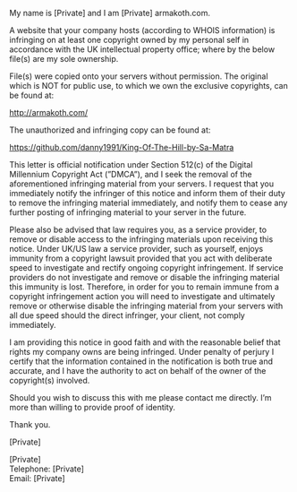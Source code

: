 My name is [Private] and I am [Private] armakoth.com.  

A website that your company hosts (according to WHOIS information) is infringing on at least one copyright owned by my personal self in accordance with the UK intellectual property office; where by the below file(s) are my sole ownership.

File(s) were copied onto your servers without permission. The original which is NOT for public use, to which we own the exclusive copyrights, can be found at:

http://armakoth.com/

The unauthorized and infringing copy can be found at:

https://github.com/danny1991/King-Of-The-Hill-by-Sa-Matra

This letter is official notification under Section 512(c) of the Digital Millennium Copyright Act (”DMCA”), and I seek the removal of the aforementioned infringing material from your servers. I request that you immediately notify the infringer of this notice and inform them of their duty to remove the infringing material immediately, and notify them to cease any further posting of infringing material to your server in the future.

Please also be advised that law requires you, as a service provider, to remove or disable access to the infringing materials upon receiving this notice. Under UK/US law a service provider, such as yourself, enjoys immunity from a copyright lawsuit provided that you act with deliberate speed to investigate and rectify ongoing copyright infringement. If service providers do not investigate and remove or disable the infringing material this immunity is lost. Therefore, in order for you to remain immune from a copyright infringement action you will need to investigate and ultimately remove or otherwise disable the infringing material from your servers with all due speed should the direct infringer, your client, not comply immediately.

I am providing this notice in good faith and with the reasonable belief that rights my company owns are being infringed. Under penalty of perjury I certify that the information contained in the notification is both true and accurate, and I have the authority to act on behalf of the owner of the copyright(s) involved.

Should you wish to discuss this with me please contact me directly. I’m more than willing to provide proof of identity. 

Thank you.

[Private]

[Private]  
Telephone: [Private]  
Email: [Private]
